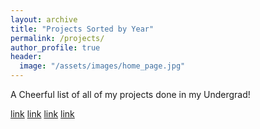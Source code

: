 ```yaml
---
layout: archive
title: "Projects Sorted by Year"
permalink: /projects/
author_profile: true
header:
  image: "/assets/images/home_page.jpg"
---
```


A Cheerful list of all of my projects done in my Undergrad!

[link](https://poptropicaman52.github.io/scheme_interpreter/)
[link](https://poptropicaman52.github.io/hog/)
[link](https://poptropicaman52.github.io/maps/)
[link](https://poptropicaman52.github.io/ants/)